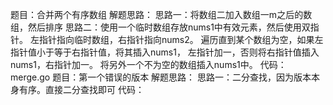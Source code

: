题目：合并两个有序数组
解题思路：
思路一：将数组二加入数组一m之后的数组，然后排序
思路二：使用一个临时数组存放nums1中有效元素，然后使用双指针。
左指针指向临时数组，右指针指向nums2。
遍历直到某个数组为空，如果左指针值小于等于右指针值，将其插入nums1，
左指针加一，否则将右指针值插入nums1，右指针加一。
将另外一个不为空的数组插入nums1中。
代码：
merge.go
题目：第一个错误的版本
解题思路：
思路一：二分查找，因为版本本身有序。直接二分查找即可
代码：